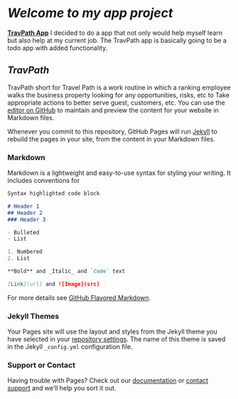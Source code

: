 # *Welcome to my app project*

[**TravPath App**](https://derokev.github.io/travpath/)
I decided to do a app that not only would help myself learn but also help at my current job. The TravPath app 
is basically going to be a todo app with added functionality. 

## *TravPath*
TravPath short for Travel Path is a work routine in which a ranking employee walks the business property looking for any opportunities, risks, etc to Take appropriate actions to better serve guest, customers, etc.
You can use the [editor on GitHub](https://github.com/Derokev/travpath/edit/master/README.md) to maintain and preview the content for your website in Markdown files.

Whenever you commit to this repository, GitHub Pages will run [Jekyll](https://jekyllrb.com/) to rebuild the pages in your site, from the content in your Markdown files.

### Markdown

Markdown is a lightweight and easy-to-use syntax for styling your writing. It includes conventions for

```markdown
Syntax highlighted code block

# Header 1
## Header 2
### Header 3

- Bulleted
- List

1. Numbered
2. List

**Bold** and _Italic_ and `Code` text

[Link](url) and ![Image](src)
```

For more details see [GitHub Flavored Markdown](https://guides.github.com/features/mastering-markdown/).

### Jekyll Themes

Your Pages site will use the layout and styles from the Jekyll theme you have selected in your [repository settings](https://github.com/Derokev/travpath/settings). The name of this theme is saved in the Jekyll `_config.yml` configuration file.

### Support or Contact

Having trouble with Pages? Check out our [documentation](https://help.github.com/categories/github-pages-basics/) or [contact support](https://github.com/contact) and we’ll help you sort it out.
